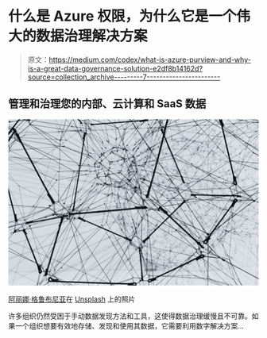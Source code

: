 # 什么是 Azure 权限，为什么它是一个伟大的数据治理解决方案

> 原文：<https://medium.com/codex/what-is-azure-purview-and-why-is-a-great-data-governance-solution-e2df8b14162d?source=collection_archive---------7----------------------->

## **管理和治理您的内部、云计算和 SaaS 数据**

![](img/d2bbeb0b373aa0d7f3d9e740a7095809.png)

[阿丽娜·格鲁布尼亚](https://unsplash.com/@alinnnaaaa?utm_source=medium&utm_medium=referral)在 [Unsplash](https://unsplash.com?utm_source=medium&utm_medium=referral) 上的照片

许多组织仍然受困于手动数据发现方法和工具，这使得数据治理缓慢且不可靠。如果一个组织想要有效地存储、发现和使用其数据，它需要利用数字解决方案…